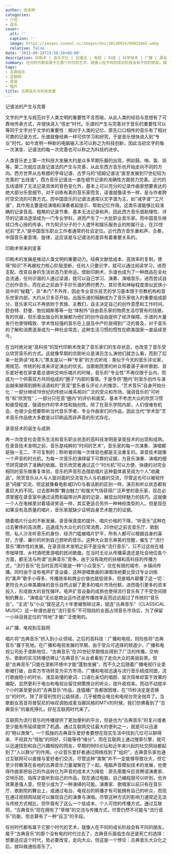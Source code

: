 ```yaml
---
author: 张佳林
categories:
- 介绍
- 音乐
cover:
  alt: ''
  caption: ''
  image: https://images.soomal.cc/images/doc/20130924/00035865.webp
  relative: false
date: '2013-09-24T15:38:26+08:00'
description: 印刷术 | 音乐文化 | 记谱法 | 电视 | 科技 | 科学技术 | 广播 | 源自：蝉雏的花雾居 | 版权：转载 |  平均/总评分：10.00/100
summary: 任何时代都有属于它那个时代的艺术，就像人在不同的成长阶段会有不同的朋友。属于“古典音乐”的那个没有电的时代过去了，古典音乐面临生存还是死亡的选择：想要适应这个时代，势必要改变，走向大众。但这是一个悖论：古典音乐大众化之后，就叫做通俗音乐了。
tags:
- 古典音乐
- 互联网
- 录音
- 唱片
title: 古典音乐与科技发展
---
```


记谱法的产生与完善

文字的产生与规范对于人类文明的重要性不言而喻，从此人类的经验与思想有了可靠地传承方式，并很快进入“信史”时代。乐谱的产生与完善对于音乐的重要性可以等同于文字对于文学的重要性：相对于人类的记忆，原先口口相传的音乐有了相对可靠的记录方式，乐谱就像经典一样可供学习和研究，于是音乐很快进入到“专业”时代。如今发明一种新的电脑输入法可以称之为科技创新，因此当初文字的每一次演变、记谱法的每一次完善也可以称之为科技的进步。

人类音乐史上第一次科技大发展大约是众多早期乐器的出现，例如鼓、哨、笛、埙等。第二次就应该是记谱法的产生与完善，从此东西方音乐也开始走向不同的方向。西方世界从古希腊的字母记谱、古罗马的“纽姆记谱法”直至发展到17世纪较为完善的“五线谱”，西方音乐记谱法一直在细节记录的准确性方面努力完善。近代的五线谱除了无法记录具体的音色变化外，基本上可以充分的记录作曲家想要表达的绝大部分乐思细节，对于训练有素的音乐家而言，读谱就像读书一样，是与作者跨时空交流的可靠方式。而中国音乐的记谱法通常以文字谱为主，如“减字谱”“工尺谱”，其作用主要是给演唱和演奏者起提示、帮助记忆作用。这类乐谱能够比较准确的记录音高、粗略的记录节奏、基本无法记录和声。因此西方音乐借助理性、详尽的记谱法逐渐成为一门专业学科，进而产生了一大批职业音乐家。而中国音乐继续口传心授的传承，作为知识分子的个人遣怀和娱乐服务业的附属行业，在20世纪前“艺人”是中国音乐职业工作者通常的社会定位。近代西方音乐重和声、合奏，中国音乐重意境、旋律，这应该是与记谱法的差异有着重要关系的。

印刷术带来的变革

印刷术的发展是推动人类文明的重要动力。经典文献低成本、高效率的复制，使得“知识”不再被权力核心阶层垄断，任何人只要识字，就可以通过阅读学习，进而支配、改变自身的生活状态乃至命运。借助印刷术，乐谱也成为了一种商品在全社会流通，任何识谱的人通过读谱，就可以自己学习、演奏、演唱音乐，进而尝试自己创作音乐。而在此之前由于手抄乐谱的费时费力，其珍贵和神秘程度类似武侠小说中的“秘籍”，非“本门”不外传，因此专业音乐技艺的学习基本限于宗教机构和音乐世家内部。大约从贝多芬开始，出版乐谱的稿酬成为了音乐家收入的重要组成部分，音乐家可以不再依附于贵族、主教们，自主决定自己的创作意愿和工作时间。舒伯特、舒曼、勃拉姆斯等等一批“体制外”自由音乐家的物质生活尽管有的拮据，有的优越，但乐谱出版业的发展都为他们的创作自由提供了经济保障。乐谱的大量发行也使得精致、学术性较强的音乐在上层及中产阶层得到广泛的普及，对于音乐的了解和消费逐渐成为一种社会常态，这种生活习惯的惯性在欧美国家一直延续至今。

在当时绝对是“高科技”的现代印刷术改变了音乐家们的生存状态，也改变了音乐受众欣赏音乐的方式。这就像早期的京剧听众是演员怎么演他们就怎么看，而到了后来一批熟读“戏本儿”票友是以一种“专家”的方式听戏：类似于今天的音乐评论家，用规范、传统的标准来评定演出的优劣。当歌剧院里的听众带着谱子来听歌剧、音乐爱好者在家拿着总谱听交响乐唱片的时候，音乐的“专业性”不再仅限于业内，而成为一个供需双方共同组成的“圈子”内部的事情。于是专供“圈内”的音乐创作与演出越来越得到拥有话语权的“资深”爱乐者与评论人的推崇，“艺术音乐”自身开始分化：一部分继续19世纪的传统以维系相对广泛的受众和市场，强调音乐的“可听性”和“欣赏性”；一部分只在意“圈内”的评价和褒奖，基本不考虑大众的欣赏习惯和接受程度，强调创作的学术性和独创性。除了在音乐学院内部，人们很难有机会、也很少会想要聆听当代音乐学者、专业作曲家们的作品，因此当代“学术型”艺术音乐作品绝大多数是以印刷品而非声音的形式存在。

录音技术的诞生与成熟

再一次改变社会音乐生活和音乐职业状态的高科技发明是录音技术的出现和成熟。在录音技术发明之前，音乐是纯粹的“时间的艺术”，音乐家的每一次演奏、演唱都是独一无二、不可复制的；聆听者的每一次体验也都是无法重复的。录音技术就像一个声音的时光机，为每一次音乐的演绎留下可靠的证据，为音乐演奏、演唱的细节研究提供了准确的依据。音乐欣赏者通过这个“时光机”可以方便、快捷的对完全相同的音乐做重复体验，音乐的声音形态借助唱片这种载体甚至成为个人“收藏品”。欣赏音乐从人与人面对面的交流变为人与机器的交流，尽管这也可以被视作是“间接”交流，但这就像看电影或DVD与看话剧的区别一样，演员和听众状态都有着巨大的不同。过去那种靠“舞台魅力”和强大气场获得广泛声誉的音乐家，现在必须掌握在录音室中通过话筒和磁带对声波的记录，展现出同样魅力的技巧。这就像一个人在电梯里对着墙讲笑话一样，其实更适合另外一种神经类型的人。但是现在如果没有高质量的唱片，音乐家就缺少证明自身艺术能力的证据。

随着唱片行业的不断发展，录音保真度的提升、唱片价格的下降，“听音乐”这种在过去奢侈的高消费，迅速成为大众化的日常消费。20世纪之前去音乐厅、歌剧院、私人沙龙听音乐的身份、经济门槛被唱片铲平，所有人都可以根据自身的喜好，方便、廉价的听到自己想听的音乐。这种大众音乐审美的觉醒，催生了“流行音乐”爆炸性的发展。在录音技术发明之前不是没有“流行音乐”，只不过这些在城市咖啡馆、乡村酒吧里游唱的民间歌曲，在当时无论从传播渠道还是社会地位各个方面，都无法与所谓“古典音乐”竞争。由于没有政府的扶植和高科技的传播方式，“流行音乐”在当时反而可能是一种“小众音乐”，仅在有限的城市、乡镇间传播。同时由于没有电声扩音设备，这种游唱歌曲的演唱场地要比受过专业训练的“美声”歌手小得多，传播效率和商业价值也就低很多。但是唱片颠覆了这一切：更符合大众审美趣味的音乐自然占据了更多的唱片市场份额，进而吸引更多的资本投入，形成做大的良性循环。电声扩音设备的成熟也使得流行音乐有了不受空间限制的舞台，“演唱会”无论是商业运作还是传播效率反而远远超过了传统的“音乐会”。“主流”与“小众”就在这几十年里被倒转过来，就连”古典音乐”（CLASSICAL MUSIC）这一称谓也是在“流行音乐”不可阻挡的全面占领音乐市场后，为了保留一小块自我定位的“阵地”才被广泛使用的。

从广播、电视到互联网

唱片将“古典音乐”挤入到小众领域，之后的高科技：广播和电视，则险些将“古典音乐”置于死地。在广播和电视发展的早期，由于受众可选择的频道少，广播和电视公司处于垄断地位，“古典音乐”在20世纪早期借此得到了广泛的传播，交响乐、歌剧的实况转播仿佛让“古典音乐”从业者看到了走向大众的美丽前景。但是“古典音乐”只能在垄断环境中才能“蓬勃发展”，而不久之后随着广播电视行业垄断被打破，由卖方市场转变为买方市场，广播和电视迅速与流行音乐结成同盟。流行歌曲短小的时长、浅显易懂的歌词、口语化亲切的唱腔、层次简单却富于效果的编配，显然更利于电台和电视台留住频繁换台的听众，提升收视率。而动不动就半个小时甚至更长的“古典音乐”作品，连插播广告都很困难，在“15秒决定是否换台”的时代，除了非营利性的公益频道，几乎被商业电台和电视台完全抛弃了。当歌剧女高音将普契尼的咏叹调拍成麦当娜风格的MTV的时候，我们仿佛看到了“古典音乐”的垂死挣扎。好在互联网时代来了。

互联网为流行音乐的传播提供了更加便利的平台，但是也为“古典音乐”的复兴或者至少能有所延续提供了机遇。通过互联网交往最大的便利之一，就是可以迅速的“物以类聚”。一个孤独的古典音乐爱好者要想在现实生活中找到几位可以聊得来、不视其为“怪胎”的同好，只能等待“缘分”。而在互联网上通过搜索引擎，就可以迅速找到和自己兴趣相投的网友，早期的BBS论坛和近年来兴起的社交网站都起到了“人以群分”的作用。小众音乐爱好者通过网络找到了“组织”，古典音乐家也通过互联网可以直接与爱好者们交流，尽管这种“类聚”并不一定能够导致壮大，但它至少将散落在各地的古典音乐力量凝聚在了一起。电脑声音模拟技术的发展，也使得作曲家把自己的作品转化为声音的成本大为降低：原先需要斥巨资聘请演奏家、交响乐团、指挥才能听到自己的作品，现在通过电脑，自己编程就可以听到，也许效果差强人意，但至少成为了一种演绎的可能。演奏家、歌唱家以前只有在音乐厅、歌剧院的舞台上，或通过电台、电视台的转播才有可能拥有自己的听众，而现在通过视频网站就可以展现自己的演奏与演唱。尽管这种方式的影响力通常还无法与传统方式相比，但毕竟有了这么一个低成本、个人可控的传播方式。通过互联网，“古典音乐”现在拥有了“草根”的交流与传播方式，尽管仍然不可能与“流行音乐”抗衡，但总算有了一种“自卫”的手段。

任何时代都有属于它那个时代的艺术，就像人在不同的成长阶段会有不同的朋友。属于“古典音乐”的那个没有电的时代过去了，古典音乐面临生存还是死亡的选择：想要适应这个时代，势必要改变，走向大众。但这是一个悖论：古典音乐大众化之后，就叫做通俗音乐了。